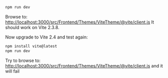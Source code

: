 ```bash
npm run dev
```

Browse to: [http://localhost:3000/src/Frontend/Themes/ViteTheme/@vite/client.js](http://localhost:3000/src/Frontend/Themes/ViteTheme/@vite/client.js)
It should work on Vite 2.3.8.

Now upgrade to Vite 2.4 and test again:

```bash
npm install vite@latest
npm run dev
```


Try to browse to: [http://localhost:3000/src/Frontend/Themes/ViteTheme/@vite/client.js](http://localhost:3000/src/Frontend/Themes/ViteTheme/@vite/client.js) and it will fail

